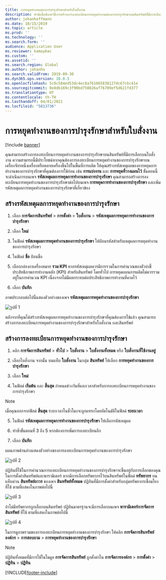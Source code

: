 ```yaml
---
title: การหยุดทำงานของการบำรุงรักษาสำหรับใบสั่งงาน
description: หัวข้อนี้อธิบายวิธีการสร้างการลงทะเบียนการหยุดทำงานของการบำรุงรักษาบนสินทรัพย์ที่มีการเลือกบนใบสั่งงาน
author: johanhoffmann
ms.date: 10/15/2019
ms.topic: article
ms.prod: ''
ms.technology: ''
ms.search.form: ''
audience: Application User
ms.reviewer: kamaybac
ms.custom: ''
ms.assetid: ''
ms.search.region: Global
ms.author: johanho
ms.search.validFrom: 2019-09-30
ms.dyn365.ops.version: 10.0.5
ms.openlocfilehash: 5c0c584ed53dc4ec8a761065838127dc67cbc41e
ms.sourcegitcommit: 0e8db169c3f90bd750826af76709ef5d621fd377
ms.translationtype: HT
ms.contentlocale: th-TH
ms.lasthandoff: 04/01/2021
ms.locfileid: "5813736"
---
```

# <a name="maintenance-downtime-for-work-orders"></a>การหยุดทำงานของการบำรุงรักษาสำหรับใบสั่งงาน

[!include [banner](../../includes/banner.md)]


คุณสามารถสร้างการลงทะเบียนการหยุดทำงานของการบำรุงรักษาบนสินทรัพย์ที่มีการเลือกบนใบสั่งงาน ความสามารถนี้มีประโยชน์หากคุณต้องการลงทะเบียนการหยุดทำงานของการบำรุงรักษาบนเครื่องจักรหนึ่งเครื่องหรือหลายเครื่องขึ้นไปในพื้นที่การผลิต ให้คุณสร้างรหัสเหตุผลของการหยุดการทำงานของการบำรุงรักษาที่คุณต้องการใช้ก่อน เช่น **การแบ่งงาน** และ **การหยุดที่วางแผนไว้** ขั้นตอนนี้จะดำเนินการบนเพจ **รหัสเหตุผลการหยุดการทำงานของการบำรุงรักษา** คุณสามารถสร้างการลงทะเบียนการหยุดทำงานของการบำรุงรักษาต่อไปบนเพจ **การหยุดการทำงานของการบำรุงรักษา** เเละเพิ่มรหัสเหตุผลการหยุดทำงานของการบำรุงรักษาที่เกี่ยวข้อง

## <a name="create-maintenance-downtime-reason-codes"></a>สร้างรหัสเหตุผลการหยุดทำงานของการบำรุงรักษา

1. เลือก **การจัดการสินทรัพย์** > **การตั้งค่า** > **ใบสั่งงาน** > **รหัสเหตุผลการหยุดการทำงานของการบำรุงรักษา**

2. เลือก **ใหม่**

3. ในฟิลด์ **รหัสเหตุผลการหยุดทำงานของการบำรุงรักษา** ให้ป้อนรหัสสำหรับเหตุผลการหยุดทำงานของการบำรุงรักษา

4. ในฟิลด์ **ชื่อ** ป้อนชื่อ

5. เลือกกล่องกาเครื่องหมาย **รวม KPI** หากรหัสเหตุผลควรมีการรวมในการคำนวณของตัวบ่งชี้ประสิทธิภาพการทำงานหลัก (KPI) สำหรับสินทรัพย์ โดยทั่วไป การหยุดเเผนการผลิตไม่ควรรวมอยู่ในการคำนวณ KPI เนื่องจากไม่มีผลกระทบต่อประสิทธิภาพการทำงานที่คาดไว้

6. เลือก **บันทึก**

ภาพประกอบต่อไปนี้แสดงตัวอย่างของเพจ **รหัสเหตุผลการหยุดทำงานของการบำรุงรักษา**

![รูปที่ 1](media/15-work-orders.png)

หลังจากที่คุณได้สร้างรหัสเหตุผลการหยุดทำงานของการบำรุงรักษาที่คุณต้องการใช้แล้ว คุณสามารถสร้างการลงทะเบียนการหยุดทำงานของการบำรุงรักษาสำหรับใบสั่งงาน เเละสินทรัพย์


## <a name="create-maintenance-downtime-registrations"></a>สร้างการลงทะเบียนการหยุดทำงานของการบำรุงรักษา

1. คลิก **การจัดการสินทรัพย์** > **ทั่วไป** > **ใบสั่งงาน** > **ใบสั่งงานทั้งหมด** หรือ **ใบสั่งงานที่ใช้งานอยู่**

2. เลือกใบสั่งงาน จากนั้น บนแท็บ **ใบสั่งงาน** ในกลุ่ม **สินทรัพย์** ให้เลือก **การหยุดทำงานของการบำรุงรักษา**

3. เลือก **ใหม่**

4. ในฟิลด์ **เริ่มต้น** เเละ **สิ้นสุด** กำหนดช่วงวันที่และเวลาสำหรับการลงทะเบียนการหยุดทำงานของการบำรุงรักษา

>[!NOTE]
>เมื่อคุณออกจากฟิลด์ **สิ้นสุด** ระยะเวลาในชั่วโมงจะถูกแทรกโดยอัตโนมัติในฟิลด์ **ระยะเวลา**

5. ในฟิลด์ **รหัสเหตุผลการหยุดการทำงานของการบำรุงรักษา** ให้เลือกรหัสเหตุผล

6. ทำซ้ำขั้นตอนที่ 3 ถึง 5 หากต้องการเพิ่มการลงทะเบียนอีก

7. เลือก **บันทึก**

แผนภาพด้านล่างแสดงตัวอย่างของการลงทะเบียนการหยุดทำงานของการบำรุงรักษา

![รูปที่ 2](media/16-work-orders.png)

ปฏิทินที่ใช้ในการคำนวณการลงทะเบียนการหยุดทำงานของการบำรุงรักษาจะขึ้นอยู่กับการเลือกของคุณในการตั้งค่าสินทรัพย์และพารามิเตอร์ หากมีการเลือกทรัพยากรไว้บนสินทรัพย์ในฟิลด์ **ทรัพยากร** บนแท็บด่วน **สินทรัพย์ถาวร** ของเพจ **สินทรัพย์ทั้งหมด** ปฏิทินที่มีการตั้งค่าสำหรับกลุ่มทรัพยากรเชื่อมโยงที่ใช้ ตามที่เเสดงในภาพต่อไปนี้

![รูปที่ 3](media/17-work-orders.png)

ถ้าไม่มีทรัพยากรถูกเลือกบนสินทรัพย์ ปฏิทินมาตรฐานจะมีการเลือกบนเพจ **พารามิเตอร์การจัดการสินทรัพย์** ที่ใช้ ตามที่เเสดงในภาพต่อไปนี้

![รูปที่ 4](media/18-work-orders.png)

ในการดูภาพรวมของการลงทะเบียนการหยุดทำงานของการบำรุงรักษา ให้คลิก **การจัดการสินทรัพย์องค์กร** > **การสอบถาม** > **การหยุดทำงานของการบำรุงรักษา**

>[!NOTE]
>ปฏิทินทั้งหมดที่มีการใช้ในโมดูล **การจัดการสินทรัพย์** ถูกตั้งค่าใน **การจัดการองค์กร** > **การตั้งค่า** > **ปฏิทิน** > **ปฏิทิน**



[!INCLUDE[footer-include](../../../includes/footer-banner.md)]